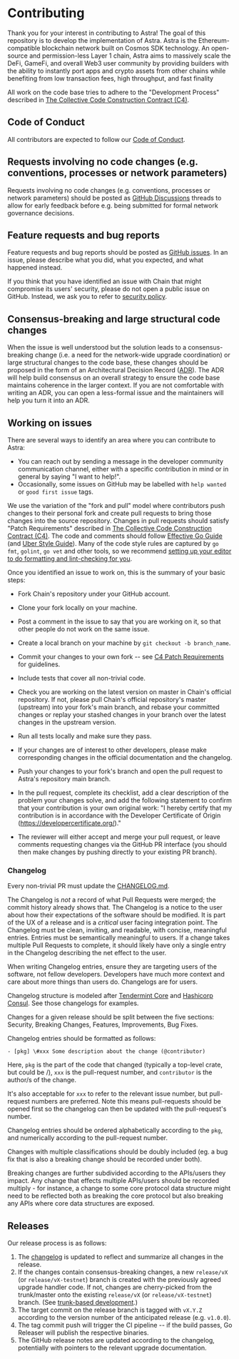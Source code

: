 # Contributing

Thank you for your interest in contributing to Astra! The goal of this repository is to develop the implementation of Astra.
Astra is the Ethereum-compatible blockchain network built on Cosmos SDK technology. An open-source and permission-less
Layer 1 chain, Astra aims to massively scale the DeFi, GameFi, and overall Web3 user community by providing builders with the
ability to instantly port apps and crypto assets from other chains while benefiting from low transaction fees, high throughput,
and fast finality

All work on the code base tries to adhere to the "Development Process" described in [The Collective Code Construction Contract (C4)](https://rfc.zeromq.org/spec/42/#24-development-process).

## Code of Conduct

All contributors are expected to follow our [Code of Conduct](CODE_OF_CONDUCT.md).

## Requests involving no code changes (e.g. conventions, processes or network parameters)

Requests involving no code changes (e.g. conventions, processes or network parameters) should be posted as [GitHub Discussions](https://github.com/dungtt-astra/astra/discussions) threads to allow for early feedback before e.g. being submitted for formal network governance decisions.

## Feature requests and bug reports

Feature requests and bug reports should be posted as [GitHub issues](https://github.com/dungtt-astra/astra/issues/new/choose).
In an issue, please describe what you did, what you expected, and what happened instead.

If you think that you have identified an issue with Chain that might compromise
its users' security, please do not open a public issue on GitHub. Instead,
we ask you to refer to [security policy](SECURITY.md).

## Consensus-breaking and large structural code changes

When the issue is well understood but the solution leads to a consensus-breaking change (i.e. a need for the network-wide upgrade coordination) or large structural changes to the code base, these changes should be proposed in the form of an Architectural Decision Record
([ADR](https://github.com/dungtt-astra/astra/blob/master/docs/architecture/README.md)). The ADR will help build consensus on an overall strategy to ensure the code base maintains coherence in the larger context. If you are not comfortable with writing an ADR, you can open a less-formal issue and the maintainers will help you turn it into an ADR.

## Working on issues
There are several ways to identify an area where you can contribute to Astra:

* You can reach out by sending a message in the developer community communication channel, either with a specific contribution in mind or in general by saying "I want to help!".
* Occasionally, some issues on GitHub may be labelled with `help wanted` or `good first issue` tags.

We use the variation of the "fork and pull" model where contributors push changes to their personal fork and create pull requests to bring those changes into the source repository.
Changes in pull requests should satisfy "Patch Requirements" described in [The Collective Code Construction Contract (C4)](https://rfc.zeromq.org/spec:42/C4/#23-patch-requirements). The code and comments should follow [Effective Go Guide](https://golang.org/doc/effective_go.html) (and [Uber Style Guide](https://github.com/uber-go/guide/blob/master/style.md)). Many of the code style rules are captured by `go fmt`, `golint`, `go vet` and other tools, so we recommend [setting up your editor to do formatting and lint-checking for you](https://github.com/golang/go/wiki/IDEsAndTextEditorPlugins).

Once you identified an issue to work on, this is the summary of your basic steps:

* Fork Chain's repository under your GitHub account.

* Clone your fork locally on your machine.

* Post a comment in the issue to say that you are working on it, so that other people do not work on the same issue.

* Create a local branch on your machine by `git checkout -b branch_name`.

* Commit your changes to your own fork -- see [C4 Patch Requirements](https://rfc.zeromq.org/spec:42/C4/#23-patch-requirements) for guidelines.

* Include tests that cover all non-trivial code.

* Check you are working on the latest version on master in Chain's official repository. If not, please pull Chain's official repository's master (upstream) into your fork's main branch, and rebase your committed changes or replay your stashed changes in your branch over the latest changes in the upstream version.

* Run all tests locally and make sure they pass.

* If your changes are of interest to other developers, please make corresponding changes in the official documentation and the changelog.

* Push your changes to your fork's branch and open the pull request to Astra's repository main branch.

* In the pull request, complete its checklist, add a clear description of the problem your changes solve, and add the following statement to confirm that your contribution is your own original work: "I hereby certify that my contribution is in accordance with the Developer Certificate of Origin (https://developercertificate.org/)."

* The reviewer will either accept and merge your pull request, or leave comments requesting changes via the GitHub PR interface (you should then make changes by pushing directly to your existing PR branch).

### Changelog

Every non-trivial PR must update the [CHANGELOG.md](./CHANGELOG.md).

The Changelog is *not* a record of what Pull Requests were merged;
the commit history already shows that. The Changelog is a notice to the user
about how their expectations of the software should be modified.
It is part of the UX of a release and is a *critical* user facing integration point.
The Changelog must be clean, inviting, and readable, with concise, meaningful entries.
Entries must be semantically meaningful to users. If a change takes multiple
Pull Requests to complete, it should likely have only a single entry in the
Changelog describing the net effect to the user.

When writing Changelog entries, ensure they are targeting users of the software,
not fellow developers. Developers have much more context and care about more
things than users do. Changelogs are for users.

Changelog structure is modeled after
[Tendermint
Core](https://github.com/tendermint/tendermint/blob/master/CHANGELOG.md)
and
[Hashicorp Consul](http://github.com/hashicorp/consul/tree/master/CHANGELOG.md).
See those changelogs for examples.

Changes for a given release should be split between the five sections: Security, Breaking
Changes, Features, Improvements, Bug Fixes.

Changelog entries should be formatted as follows:
```
- [pkg] \#xxx Some description about the change (@contributor)
```
Here, `pkg` is the part of the code that changed (typically a
top-level crate, but could be <crate>/<module>), `xxx` is the pull-request number, and `contributor`
is the author/s of the change.

It's also acceptable for `xxx` to refer to the relevant issue number, but pull-request
numbers are preferred.
Note this means pull-requests should be opened first so the changelog can then
be updated with the pull-request's number.

Changelog entries should be ordered alphabetically according to the
`pkg`, and numerically according to the pull-request number.

Changes with multiple classifications should be doubly included (eg. a bug fix
that is also a breaking change should be recorded under both).

Breaking changes are further subdivided according to the APIs/users they impact.
Any change that effects multiple APIs/users should be recorded multiply - for
instance, a change to some core protocol data structure might need to be
reflected both as breaking the core protocol but also breaking any APIs where core data structures are
exposed.

## Releases

Our release process is as follows:

1. The [changelog](#changelog) is updated to reflect and summarize all changes in
   the release.
2. If the changes contain consensus-breaking changes, a new `release/vX` (or `release/vX-testnet`) branch is created
   with the previously agreed upgrade handler code.
   If not, changes are cherry-picked from the trunk/master onto the existing `release/vX` (or `release/vX-testnet`) branch. (See [trunk-based development](https://trunkbaseddevelopment.com/branch-for-release/).)
3. The target commit on the release branch is tagged with `vX.Y.Z` according to the version number of
   the anticipated release (e.g. `v1.0.0`).
4. The tag commit push will trigger the CI pipeline -- if the build passes, Go Releaser will publish the respective binaries.
5. The GitHub release notes are updated according to the changelog, potentially with pointers to the relevant upgrade documentation.
